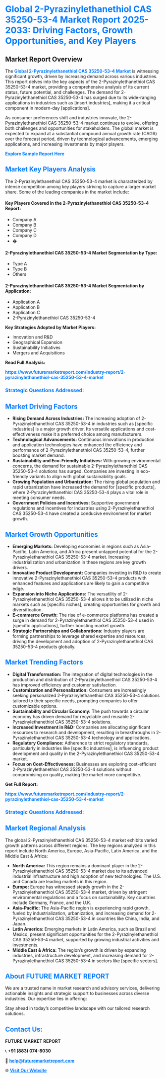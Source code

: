 <h1 style="color: #007BFF;">Global 2-Pyrazinylethanethiol CAS 35250-53-4 Market Report 2025-2033: Driving Factors, Growth Opportunities, and Key Players</h1>

<section id="overview">
<h2>Market Report Overview</h2>
<p>The <a href="https://www.futuremarketreport.com/industry-report/2-pyrazinylethanethiol-cas-35250-53-4-market" style="color: #007BFF; text-decoration: none;"><strong>Global 2-Pyrazinylethanethiol CAS 35250-53-4 Market</strong></a> is witnessing significant growth, driven by increasing demand across various industries. This report delves into the key aspects of the 2-Pyrazinylethanethiol CAS 35250-53-4 market, providing a comprehensive analysis of its current status, future potential, and challenges. The demand for 2-Pyrazinylethanethiol CAS 35250-53-4 has surged due to its wide-ranging applications in industries such as [insert industries], making it a critical component in modern-day [applications].</p>
<p>As consumer preferences shift and industries innovate, the 2-Pyrazinylethanethiol CAS 35250-53-4 market continues to evolve, offering both challenges and opportunities for stakeholders. The global market is expected to expand at a substantial compound annual growth rate (CAGR) over the forecast period, driven by technological advancements, emerging applications, and increasing investments by major players.</p>
</section>

<section id="overview">
<p><a href="https://www.futuremarketreport.com/request-sample/reportId=112023" style="color: #007BFF; text-decoration: none;"><strong>Explore Sample Report Here</strong></a></p>
</section>

<section id="key-players">
<h2 style="color: #007BFF;">Market Key Players Analysis</h2>
<p>The 2-Pyrazinylethanethiol CAS 35250-53-4 market is characterized by intense competition among key players striving to capture a larger market share. Some of the leading companies in the market include:</p>
<h4>Key Players Covered in the 2-Pyrazinylethanethiol CAS 35250-53-4 Report:</h4>
<ul><li>Company A</li><li>Company B</li><li>Company C</li><li>Company D</li><li>�</li></ul>
<h4>2-Pyrazinylethanethiol CAS 35250-53-4 Market Segmentation by Type:</h4>
<ul><li>Type A</li><li>Type B</li><li>Others</li></ul>

<h4>2-Pyrazinylethanethiol CAS 35250-53-4 Market Segmentation by Application:</h4>
<ul><li>Application A</li><li>Application B</li><li>Application C</li><li>2-Pyrazinylethanethiol CAS 35250-53-4</li></ul>
<p><strong>Key Strategies Adopted by Market Players:</strong></p>
<ul>
<li>Innovation and R&D</li>
<li>Geographical Expansion</li>
<li>Sustainability Initiatives</li>
<li>Mergers and Acquisitions</li>
</ul>
</section>

<section>
<p><strong>Read Full Analysis: </strong></p><a href="https://www.futuremarketreport.com/industry-report/2-pyrazinylethanethiol-cas-35250-53-4-market" style="color: #007BFF; text-decoration: none;"><strong>https://www.futuremarketreport.com/industry-report/2-pyrazinylethanethiol-cas-35250-53-4-market</strong></a>
<h3 style="color: #007BFF;">Strategic Questions Addressed:</h3>
</section>

<section id="driving-factors">
<h2 style="color: #007BFF;">Market Driving Factors</h2>
<ul>
<li><strong>Rising Demand Across Industries:</strong> The increasing adoption of 2-Pyrazinylethanethiol CAS 35250-53-4 in industries such as [specific industries] is a major growth driver. Its versatile applications and cost-effectiveness make it a preferred choice among manufacturers.</li>
<li><strong>Technological Advancements:</strong> Continuous innovations in production and application technologies have enhanced the efficiency and performance of 2-Pyrazinylethanethiol CAS 35250-53-4, further boosting market demand.</li>
<li><strong>Sustainability and Eco-Friendly Initiatives:</strong> With growing environmental concerns, the demand for sustainable 2-Pyrazinylethanethiol CAS 35250-53-4 solutions has surged. Companies are investing in eco-friendly variants to align with global sustainability goals.</li>
<li><strong>Growing Population and Urbanization:</strong> The rising global population and rapid urbanization have increased the demand for [specific products], where 2-Pyrazinylethanethiol CAS 35250-53-4 plays a vital role in meeting consumer needs.</li>
<li><strong>Government Policies and Incentives:</strong> Supportive government regulations and incentives for industries using 2-Pyrazinylethanethiol CAS 35250-53-4 have created a conducive environment for market growth.</li>
</ul>
</section>

<section id="growth-opportunities">
<h2 style="color: #007BFF;">Market Growth Opportunities</h2>
<ul>
<li><strong>Emerging Markets:</strong> Developing economies in regions such as Asia-Pacific, Latin America, and Africa present untapped potential for the 2-Pyrazinylethanethiol CAS 35250-53-4 market. Increasing industrialization and urbanization in these regions are key growth drivers.</li>
<li><strong>Innovative Product Development:</strong> Companies investing in R&D to create innovative 2-Pyrazinylethanethiol CAS 35250-53-4 products with enhanced features and applications are likely to gain a competitive edge.</li>
<li><strong>Expansion into Niche Applications:</strong> The versatility of 2-Pyrazinylethanethiol CAS 35250-53-4 allows it to be utilized in niche markets such as [specific niches], creating opportunities for growth and diversification.</li>
<li><strong>E-commerce Growth:</strong> The rise of e-commerce platforms has created a surge in demand for 2-Pyrazinylethanethiol CAS 35250-53-4 used in [specific applications], further boosting market growth.</li>
<li><strong>Strategic Partnerships and Collaborations:</strong> Industry players are forming partnerships to leverage shared expertise and resources, driving the development and adoption of 2-Pyrazinylethanethiol CAS 35250-53-4 products globally.</li>
</ul>
</section>

<section id="trending-factors">
<h2 style="color: #007BFF;">Market Trending Factors</h2>
<ul>
<li><strong>Digital Transformation:</strong> The integration of digital technologies in the production and distribution of 2-Pyrazinylethanethiol CAS 35250-53-4 has improved efficiency and customer satisfaction.</li>
<li><strong>Customization and Personalization:</strong> Consumers are increasingly seeking personalized 2-Pyrazinylethanethiol CAS 35250-53-4 solutions tailored to their specific needs, prompting companies to offer customizable options.</li>
<li><strong>Sustainability and Circular Economy:</strong> The push towards a circular economy has driven demand for recyclable and reusable 2-Pyrazinylethanethiol CAS 35250-53-4 solutions.</li>
<li><strong>Increased Investment in R&D:</strong> Companies are allocating significant resources to research and development, resulting in breakthroughs in 2-Pyrazinylethanethiol CAS 35250-53-4 technology and applications.</li>
<li><strong>Regulatory Compliance:</strong> Adherence to strict regulatory standards, particularly in industries like [specific industries], is influencing product development and quality in the 2-Pyrazinylethanethiol CAS 35250-53-4 market.</li>
<li><strong>Focus on Cost-Effectiveness:</strong> Businesses are exploring cost-efficient 2-Pyrazinylethanethiol CAS 35250-53-4 solutions without compromising on quality, making the market more competitive.</li>
</ul>
</section>

<section>
<p><strong>Get Full Report: </strong></p><a href="https://www.futuremarketreport.com/industry-report/2-pyrazinylethanethiol-cas-35250-53-4-market" style="color: #007BFF; text-decoration: none;"><strong>https://www.futuremarketreport.com/industry-report/2-pyrazinylethanethiol-cas-35250-53-4-market</strong></a>
<h3 style="color: #007BFF;">Strategic Questions Addressed:</h3>
</section>


<section id="regional-analysis">
<h2 style="color: #007BFF;">Market Regional Analysis</h2>
<p>The global 2-Pyrazinylethanethiol CAS 35250-53-4 market exhibits varied growth patterns across different regions. The key regions analyzed in this report include North America, Europe, Asia-Pacific, Latin America, and the Middle East & Africa:</p>
<ul>
<li><strong>North America:</strong> This region remains a dominant player in the 2-Pyrazinylethanethiol CAS 35250-53-4 market due to its advanced industrial infrastructure and high adoption of new technologies. The U.S. and Canada are leading markets in this region.</li>
<li><strong>Europe:</strong> Europe has witnessed steady growth in the 2-Pyrazinylethanethiol CAS 35250-53-4 market, driven by stringent environmental regulations and a focus on sustainability. Key countries include Germany, France, and the U.K.</li>
<li><strong>Asia-Pacific:</strong> The Asia-Pacific region is experiencing rapid growth, fueled by industrialization, urbanization, and increasing demand for 2-Pyrazinylethanethiol CAS 35250-53-4 in countries like China, India, and Japan.</li>
<li><strong>Latin America:</strong> Emerging markets in Latin America, such as Brazil and Mexico, present significant opportunities for the 2-Pyrazinylethanethiol CAS 35250-53-4 market, supported by growing industrial activities and investments.</li>
<li><strong>Middle East & Africa:</strong> The region’s growth is driven by expanding industries, infrastructure development, and increasing demand for 2-Pyrazinylethanethiol CAS 35250-53-4 in sectors like [specific sectors].</li>
</ul>
</section>

<footer>
<h2 style="color: #007BFF;">About FUTURE MARKET REPORT</h2>
<p>We are a trusted name in market research and advisory services, delivering actionable insights and strategic support to businesses across diverse industries. Our expertise lies in offering:</p>

<p>Stay ahead in today’s competitive landscape with our tailored research solutions.</p>

<h2 style="color: #007BFF;">Contact Us:</h2>
<p><strong>FUTURE MARKET REPORT</strong></p>
<p>📞 <strong>+91 (883) 074-8030</strong></p>
<p>📧 <strong><a href="mailto:help@futuremarketreport.com" style="color: #007BFF;">help@futuremarketreport.com</a></strong></p>
<p>🌐 <strong><a href="https://www.futuremarketreport.com/" style="color: #007BFF;">Visit Our Website</a></strong></p>
</footer>